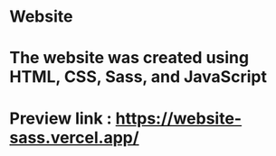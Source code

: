# Website
# The website was created using HTML, CSS, Sass, and JavaScript
# Preview link : https://website-sass.vercel.app/
